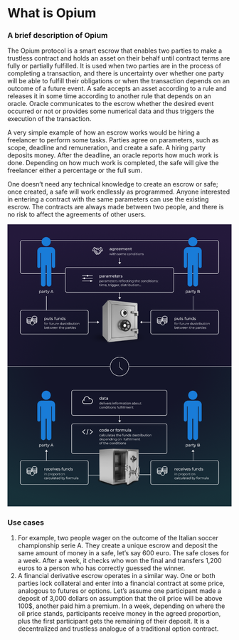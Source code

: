 # What is Opium

### A brief description of Opium

The Opium protocol is a smart escrow that enables two parties to make a trustless contract and holds an asset on their behalf until contract terms are fully or partially fulfilled. It is used when two parties are in the process of completing a transaction, and there is uncertainty over whether one party will be able to fulfill their obligations or when the transaction depends on an outcome of a future event. A safe accepts an asset according to a rule and releases it in some time according to another rule that depends on an oracle. Oracle communicates to the escrow whether the desired event occurred or not or provides some numerical data and thus triggers the execution of the transaction.&#x20;

A very simple example of how an escrow works would be hiring a freelancer to perform some tasks. Parties agree on parameters, such as scope, deadline and remuneration, and create a safe. A hiring party deposits money. After the deadline, an oracle reports how much work is done. Depending on how much work is completed, the safe will give the freelancer either a percentage or the full sum.

One doesn’t need any technical knowledge to create an escrow or safe; once created, a safe will work endlessly as programmed. Anyone interested in entering a contract with the same parameters can use the existing escrow. The contracts are always made between two people, and there is no risk to affect the agreements of other users.

![](<../.gitbook/assets/Smart escrow 23 (1).png>)

### Use cases

1. For example, two people wager on the outcome of the Italian soccer championship serie A. They create a unique escrow and deposit the same amount of money in a safe, let’s say 600 euro. The safe closes for a week. After a week, it checks who won the final and transfers 1,200 euros to a person who has correctly guessed the winner.&#x20;
2. A financial derivative escrow operates in a similar way. One or both parties lock collateral and enter into a financial contract at some price, analogous to futures or options. Let’s assume one participant made a deposit of 3,000 dollars on assumption that the oil price will be above 100$, another paid him a premium. In a week, depending on where the oil price stands, participants receive money in the agreed proportion, plus the first participant gets the remaining of their deposit. It is a decentralized and trustless analogue of a traditional option contract.

